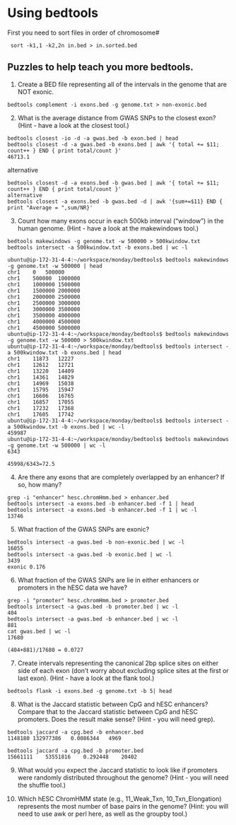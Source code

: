 # Using bedtools

First you need to sort files in order of chromosome#
```
 sort -k1,1 -k2,2n in.bed > in.sorted.bed
```
## Puzzles to help teach you more bedtools.
1. Create a BED file representing all of the intervals in the genome that are NOT exonic.
```
bedtools complement -i exons.bed -g genome.txt > non-exonic.bed
```
2. What is the average distance from GWAS SNPs to the closest exon? (Hint - have a look at the closest tool.)
```
bedtools closest -io -d -a gwas.bed -b exon.bed | head
bedtools closest -d -a gwas.bed -b exons.bed | awk '{ total += $11; count++ } END { print total/count }'
46713.1
```

alternative
```
bedtools closest -d -a exons.bed -b gwas.bed | awk '{ total += $11; count++ } END { print total/count }'
alternative
bedtools closest -a exons.bed -b gwas.bed -d | awk '{sum+=$11} END { print "Average = ",sum/NR}'
```

3. Count how many exons occur in each 500kb interval (“window”) in the human genome. (Hint - have a look at the makewindows tool.)
```
bedtools makewindows -g genome.txt -w 500000 > 500kwindow.txt
bedtools intersect -a 500kwindow.txt -b exons.bed | wc -l

ubuntu@ip-172-31-4-4:~/workspace/monday/bedtools$ bedtools makewindows -g genome.txt -w 500000 | head
chr1	0	500000
chr1	500000	1000000
chr1	1000000	1500000
chr1	1500000	2000000
chr1	2000000	2500000
chr1	2500000	3000000
chr1	3000000	3500000
chr1	3500000	4000000
chr1	4000000	4500000
chr1	4500000	5000000
ubuntu@ip-172-31-4-4:~/workspace/monday/bedtools$ bedtools makewindows -g genome.txt -w 500000 > 500kwindow.txt
ubuntu@ip-172-31-4-4:~/workspace/monday/bedtools$ bedtools intersect -a 500kwindow.txt -b exons.bed | head
chr1	11873	12227
chr1	12612	12721
chr1	13220	14409
chr1	14361	14829
chr1	14969	15038
chr1	15795	15947
chr1	16606	16765
chr1	16857	17055
chr1	17232	17368
chr1	17605	17742
ubuntu@ip-172-31-4-4:~/workspace/monday/bedtools$ bedtools intersect -a 500kwindow.txt -b exons.bed | wc -l
459987
ubuntu@ip-172-31-4-4:~/workspace/monday/bedtools$ bedtools makewindows -g genome.txt -w 500000 | wc -l
6343

45998/6343=72.5
```


4. Are there any exons that are completely overlapped by an enhancer? If so, how many?
```
grep -i "enhancer" hesc.chromHmm.bed > enhancer.bed
bedtools intersect -a exons.bed -b enhancer.bed -f 1 | head
bedtools intersect -a exons.bed -b enhancer.bed -f 1 | wc -l
13746
```

5. What fraction of the GWAS SNPs are exonic?
```
bedtools intersect -a gwas.bed -b non-exonic.bed | wc -l
16055
bedtools intersect -a gwas.bed -b exonic.bed | wc -l
3439
exonic 0.176
```

6. What fraction of the GWAS SNPs are lie in either enhancers or promoters in the hESC data we have?
```
grep -i "promoter" hesc.chromHmm.bed > promoter.bed
bedtools intersect -a gwas.bed -b promoter.bed | wc -l
404
bedtools intersect -a gwas.bed -b enhancer.bed | wc -l
881
cat gwas.bed | wc -l
17680

(404+881)/17680 = 0.0727
```

7. Create intervals representing the canonical 2bp splice sites on either side of each exon (don’t worry about excluding splice sites at the first or last exon). (Hint - have a look at the flank tool.)
```
bedtools flank -i exons.bed -g genome.txt -b 5| head
```
8. What is the Jaccard statistic between CpG and hESC enhancers? Compare that to the Jaccard statistic between CpG and hESC promoters. Does the result make sense? (Hint - you will need grep).
```
bedtools jaccard -a cpg.bed -b enhancer.bed
1148180	132977386	0.0086344	4969

bedtools jaccard -a cpg.bed -b promoter.bed
15661111	53551816	0.292448	20402
```
9. What would you expect the Jaccard statistic to look like if promoters were randomly distributed throughout the genome? (Hint - you will need the shuffle tool.)



10. Which hESC ChromHMM state (e.g., 11_Weak_Txn, 10_Txn_Elongation) represents the most number of base pairs in the genome? (Hint: you will need to use awk or perl here, as well as the groupby tool.)
